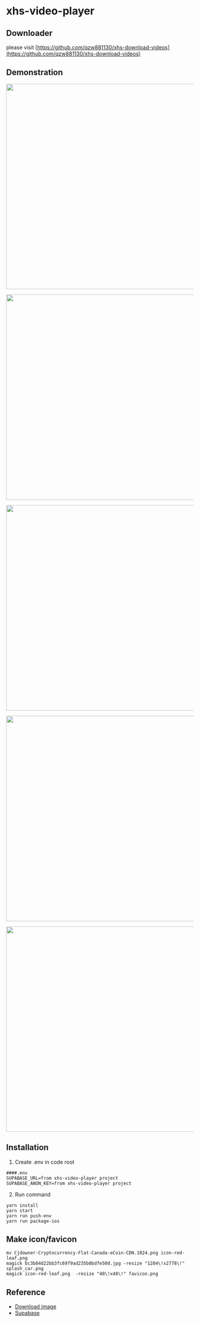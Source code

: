# xhs-video-player

## Downloader 
please visit [https://github.com/qzw881130/xhs-download-videos](https://github.com/qzw881130/xhs-download-videos)

## Demonstration
<p><img src='demo/IMG_1.PNG' width="550" /></p>
<p><img src='demo/IMG_2.PNG' width="550" /></p>
<p><img src='demo/IMG_3.PNG' width="550" /></p>
<p><img src='demo/IMG_4.PNG' width="550" /></p>
<p><img src='demo/IMG_5.PNG' width="550" /></p>

## Installation
1. Create .env in code root

```
####.env
SUPABASE_URL=from xhs-video-player project
SUPABASE_ANON_KEY=from xhs-video-player project
```

2. Run command
```
yarn install
yarn start
yarn run push-env
yarn run package-ios
```




## Make icon/favicon

```
mv Cjdowner-Cryptocurrency-Flat-Canada-eCoin-CDN.1024.png icon-red-leaf.png
magick bc3b84d22bb3fc69f9ad235b8bdfe50d.jpg -resize "1284\!x2778\!" splash_car.png
magick icon-red-leaf.png  -resize "48\!x48\!" favicon.png
```

## Reference

* [Download image](https://www.pinterest.com/pin/625578204504140036/)
* [Supabase](https://supabase.com/)
